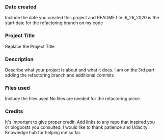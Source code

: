 ### Date created
Include the date you created this project and README file.
6_26_2020 is the start date for the refactoring branch on my code
### Project Title
Replace the Project Title

### Description
Describe what your project is about and what it does.
I am on the 3rd part adding the refactoring branch and additional commits


### Files used
Include the files used
No files are needed for the refactoring piece.

### Credits
It's important to give proper credit. Add links to any repo that inspired you or blogposts you consulted.
I would like to thank patience and Udacity Knowledge hub for helping me so far.

